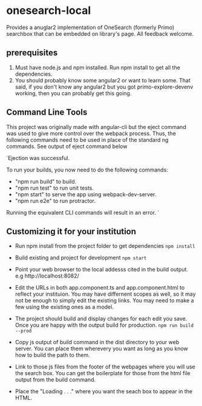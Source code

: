 # onesearch-local
Provides a anuglar2 implementation of OneSearch (formerly Primo) searchbox that can be embedded on library's page.
All feedback welcome.



## prerequisites
1. Must have node.js and npm installed.  Run npm install to get all the dependencies.
2. You should probably know some angular2 or want to learn some. That said, if you don't know any angular2 but you got primo-explore-devenv working, then you can probably get this going.

## Command Line Tools
This project was originally made with angular-cli but the eject command was used to give more control over the webpack process.  Thus, the following commands need to be used in place of the standard ng commands. See output of eject command below

`Ejection was successful.

To run your builds, you now need to do the following commands:
   - "npm run build" to build.
   - "npm run test" to run unit tests.
   - "npm start" to serve the app using webpack-dev-server.
   - "npm run e2e" to run protractor.

Running the equivalent CLI commands will result in an error.
`
## Customizing it for your institution
* Run npm install from the project folder to get dependencies
`npm install`

* Build existing and project for development
   `npm start`
   
* Point your web browser to the local addesss cited in the build output.  e.g http://localhost:8082/

* Edit the URLs in both app.component.ts and app.component.html to reflect your instituion.  You may have differnent scopes as well, so it may not be enough to simply edit the existing links. You may need to make a few using the existing ones as a model.

* The project should build and display changes for each edit you save. Once you are happy with the output build for production.
   `npm run build --prod`
* Copy js output of build command in the dist directory to your web server.  You can place them wherevery you want as long as you know how to build the path to them.

* Link to those js files from the footer of the webpages where you will use the search box. You can get the boilerplate for those from the html file output from the build command.

* Place the "<app-root>Loading . . .</app-root>" where you want the seach box to appear in the HTML.




